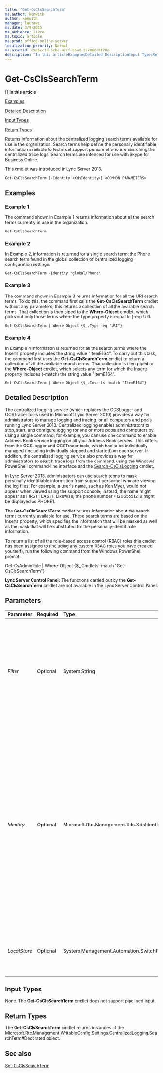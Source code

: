 ```yaml
---
title: "Get-CsClsSearchTerm"
ms.author: kenwith
author: kenwith
manager: laurawi
ms.date: 3/9/2015
ms.audience: ITPro
ms.topic: article
ms.prod: office-online-server
localization_priority: Normal
ms.assetid: 89a6cc1d-5cbe-42ef-b5a0-127068a0f78a
description: "In this articleExamplesDetailed DescriptionInput TypesReturn Types"
---
```


# Get-CsClsSearchTerm
[]
 **In this article**
  
[Examples](#Examples)
  
[Detailed Description](#DetailedDescription)
  
[Input Types](#InputTypes)
  
[Return Types](#ReturnTypes)
  
Returns information about the centralized logging search terms available for use in the organization. Search terms help define the personally identifiable information available to technical support personnel who are searching the centralized trace logs. Search terms are intended for use with Skype for Business Online.
  
This cmdlet was introduced in Lync Server 2013.
  
```
Get-CsClsSearchTerm [-Identity <XdsIdentity>] <COMMON PARAMETERS>
```

## Examples
<a name="Examples"> </a>

### Example 1

The command shown in Example 1 returns information about all the search terms currently in use in the organization.
  
```
Get-CsClsSearchTerm
```

### Example 2

In Example 2, information is returned for a single search term: the Phone search term found in the global collection of centralized logging configuration settings.
  
```
Get-CsClsSearchTerm -Identity "global/Phone"
```

### Example 3

The command shown in Example 3 returns information for all the URI search terms. To do this, the command first calls the **Get-CsClsSearchTerm** cmdlet without any parameters; this returns a collection of all the available search terms. That collection is then piped to the **Where-Object** cmdlet, which picks out only those terms where the Type property is equal to (-eq) URI. 
  
```
Get-CsClsSearchTerm | Where-Object {$_.Type -eq "URI"}
```

### Example 4

In Example 4 information is returned for all the search terms where the Inserts property includes the string value "ItemE164". To carry out this task, the command first uses the **Get-CsClsSearchTerm** cmdlet to return a collection of all the available search terms. That collection is then piped to the **Where-Object** cmdlet, which selects any term for which the Inserts property includes (-match) the string value "ItemE164". 
  
```
Get-CsClsSearchTerm | Where-Object {$_.Inserts -match "ItemE164"}
```

## Detailed Description
<a name="DetailedDescription"> </a>

The centralized logging service (which replaces the OCSLogger and OCSTracer tools used in Microsoft Lync Server 2010) provides a way for administrators to manage logging and tracing for all computers and pools running Lync Server 2013. Centralized logging enables administrators to stop, start, and configure logging for one or more pools and computers by using a single command; for example, you can use one command to enable Address Book service logging on all your Address Book servers. This differs from the OCSLogger and OCSTracer tools, which had to be individually managed (including individually stopped and started) on each server. In addition, the centralized logging service also provides a way for administrators to search trace logs from the command, using the Windows PowerShell command-line interface and the [Search-CsClsLogging](search-csclslogging.md) cmdlet. 
  
In Lync Server 2013, administrators can use search terms to mask personally identifiable information from support personnel who are viewing the log files. For example, a user's name, such as Ken Myer, would not appear when viewed using the support console; instead, the name might appear as FIRST1 LAST1. Likewise, the phone number +12065551219 might be displayed as PHONE1.
  
The **Get-CsClsSearchTerm** cmdlet returns information about the search terms currently available for use. These search terms are based on the Inserts property, which specifies the information that will be masked as well as the mask that will be substituted for the personally-identifiable information. 
  
To return a list of all the role-based access control (RBAC) roles this cmdlet has been assigned to (including any custom RBAC roles you have created yourself), run the following command from the Windows PowerShell prompt:
  
Get-CsAdminRole | Where-Object {$_.Cmdlets -match "Get-CsClsSearchTerm"}
  
 **Lync Server Control Panel:** The functions carried out by the **Get-CsClsSearchTerm** cmdlet are not available in the Lync Server Control Panel. 
  
## Parameters
<a name="DetailedDescription"> </a>

|**Parameter**|**Required**|**Type**|**Description**|
|:-----|:-----|:-----|:-----|
| _Filter_ <br/> |Optional  <br/> |System.String  <br/> |Enables you to use wildcards in order to return one or search terms. For example, to return all the CallID search terms, regardless of the scope where these terms have been configured, use this syntax:  <br/> -Filter "\*CallID\*"  <br/> You cannot use both the Identity parameter and the Filter parameter in the same command.  <br/> |
| _Identity_ <br/> |Optional  <br/> |Microsoft.Rtc.Management.Xds.XdsIdentity  <br/> |Unique identifier of the search term to be returned. A search term consists of two parts: the scope where the term is configured (that is, the collection of centralized logging configuration settings where the term can be found) and the term name. For example:  <br/> -Identity "site:Redmond/CallID"  <br/> You can also specify just the search term scope; for example:  <br/> -Identity "site:Redmond"  <br/> In that case, all the search terms configured for use on the Redmond site will be returned.  <br/> If this parameter is not specified then the **Get-CsSearchTerm** cmdlet will return information about all your centralized logging search terms.  <br/> |
| _LocalStore_ <br/> |Optional  <br/> |System.Management.Automation.SwitchParameter  <br/> |Retrieves the search term data from the local replica of the Central Management store rather than from the Central Management store itself.  <br/> |
   
## Input Types
<a name="InputTypes"> </a>

None. The **Get-CsClsSearchTerm** cmdlet does not support pipelined input. 
  
## Return Types
<a name="ReturnTypes"> </a>

The **Get-CsClsSearchTerm** cmdlet returns instances of the Microsoft.Rtc.Management.WritableConfig.Settings.CentralizedLogging.SearchTerm#Decorated object. 
  
## See also
<a name="ReturnTypes"> </a>

#### 

[Set-CsClsSearchTerm](set-csclssearchterm.md)

